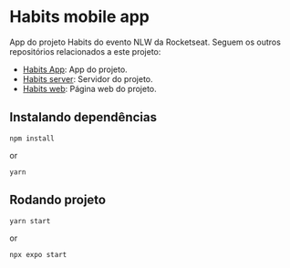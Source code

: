# Habits mobile app

App do projeto Habits do evento NLW da Rocketseat. Seguem os outros repositórios relacionados a este projeto:

- [Habits App](https://github.com/Levysantiago/habits-client-app): App do projeto.
- [Habits server](https://github.com/Levysantiago/habits-server): Servidor do projeto.
- [Habits web](https://github.com/Levysantiago/habits-client-web): Página web do projeto.

## Instalando dependências

```
npm install
```

or

```
yarn
```

## Rodando projeto

```
yarn start
```

or

```
npx expo start
```
